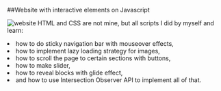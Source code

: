 ##Website with interactive elements on Javascript

![website](websiteDemo_;D.gif)
HTML and CSS are not mine, but all scripts I did by myself and learn:

<li>how to do sticky navigation bar with mouseover effects,
<li>how to implement lazy loading strategy for images,
<li>how to scroll the page to certain sections with buttons,
<li>how to make slider,
<li>how to reveal blocks with glide effect,
<li>and  how to use Intersection Observer API to implement all of that.
